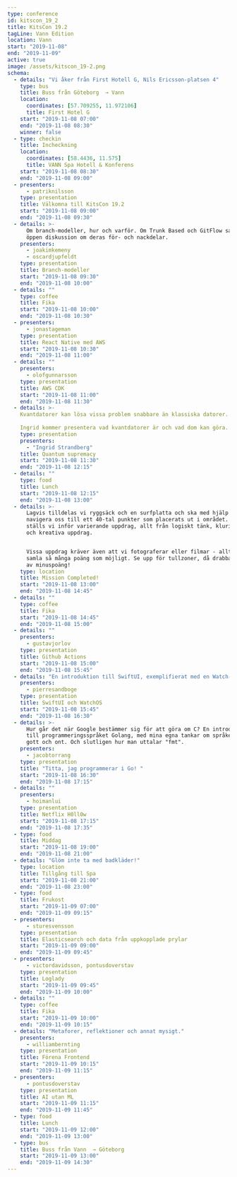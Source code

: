 ```yaml
---
type: conference
id: kitscon_19_2
title: KitsCon 19.2
tagLine: Vann Edition
location: Vann
start: "2019-11-08"
end: "2019-11-09"
active: true
image: /assets/kitscon_19-2.png
schema:
  - details: "Vi åker från First Hotell G, Nils Ericsson-platsen 4"
    type: bus
    title: Buss från Göteborg  → Vann
    location:
      coordinates: [57.709255, 11.972106]
      title: First Hotel G
    start: "2019-11-08 07:00"
    end: "2019-11-08 08:30"
    winner: false
  - type: checkin
    title: Incheckning
    location:
      coordinates: [58.4436, 11.575]
      title: VANN Spa Hotell & Konferens
    start: "2019-11-08 08:30"
    end: "2019-11-08 09:00"
  - presenters:
      - patriknilsson
    type: presentation
    title: Välkomna till KitsCon 19.2
    start: "2019-11-08 09:00"
    end: "2019-11-08 09:30"
  - details: >-
      Om branch-modeller, hur och varför. Om Trunk Based och GitFlow samt en
      öppen diskussion om deras för- och nackdelar.
    presenters:
      - joakimkemeny
      - oscardjupfeldt
    type: presentation
    title: Branch-modeller
    start: "2019-11-08 09:30"
    end: "2019-11-08 10:00"
  - details: ""
    type: coffee
    title: Fika
    start: "2019-11-08 10:00"
    end: "2019-11-08 10:30"
  - presenters:
      - jonastageman
    type: presentation
    title: React Native med AWS
    start: "2019-11-08 10:30"
    end: "2019-11-08 11:00"
  - details: ""
    presenters:
      - olofgunnarsson
    type: presentation
    title: AWS CDK
    start: "2019-11-08 11:00"
    end: "2019-11-08 11:30"
  - details: >- 
    Kvantdatorer kan lösa vissa problem snabbare än klassiska datorer. Alldeles nyligen publicerade Google vad som anses vara den första experimentella demonstrationen av en kvantdator som löser ett sådant problem, men det är fortfarande en bit kvar innan kvantdatorer blir verkligt användbara. 
    
    Ingrid kommer presentera vad kvantdatorer är och vad dom kan göra.
    type: presentation
    presenters:
      - "Ingrid Strandberg"
    title: Quantum supremacy
    start: "2019-11-08 11:30"
    end: "2019-11-08 12:15"
  - details: ""
    type: food
    title: Lunch
    start: "2019-11-08 12:15"
    end: "2019-11-08 13:00"
  - details: >-
      Lagvis tilldelas vi ryggsäck och en surfplatta och ska med hjälp av den
      navigera oss till ett 40-tal punkter som placerats ut i området. Här
      ställs vi inför varierande uppdrag, allt från logiskt tänk, kluriga frågor
      och kreativa uppdrag. 


      Vissa uppdrag kräver även att vi fotograferar eller filmar - allt för att
      samla så många poäng som möjligt. Se upp för tullzoner, då drabbas laget
      av minuspoäng!
    type: location
    title: Mission Completed!
    start: "2019-11-08 13:00"
    end: "2019-11-08 14:45"
  - details: ""
    type: coffee
    title: Fika
    start: "2019-11-08 14:45"
    end: "2019-11-08 15:00"
  - details: ""
    presenters:
      - gustavjorlov
    type: presentation
    title: Github Actions
    start: "2019-11-08 15:00"
    end: "2019-11-08 15:45"
  - details: "En introduktion till SwiftUI, exemplifierat med en Watch-app."
    presenters:
      - pierresandboge
    type: presentation
    title: SwiftUI och WatchOS
    start: "2019-11-08 15:45"
    end: "2019-11-08 16:30"
  - details: >-
      Hur går det när Google bestämmer sig för att göra om C? En introduktion
      till programmeringsspråket Golang, med mina egna tankar om språket - på
      gott och ont. Och slutligen hur man uttalar "fmt".
    presenters:
      - jacobtorrang
    type: presentation
    title: "Titta, jag programmerar i Go! "
    start: "2019-11-08 16:30"
    end: "2019-11-08 17:15"
  - details: ""
    presenters:
      - hoimanlui
    type: presentation
    title: Netflix H0ll0w
    start: "2019-11-08 17:15"
    end: "2019-11-08 17:35"
  - type: food
    title: Middag
    start: "2019-11-08 19:00"
    end: "2019-11-08 21:00"
  - details: "Glöm inte ta med badkläder!"
    type: location
    title: Tillgång till Spa
    start: "2019-11-08 21:00"
    end: "2019-11-08 23:00"
  - type: food
    title: Frukost
    start: "2019-11-09 07:00"
    end: "2019-11-09 09:15"
  - presenters:
      - sturesvensson
    type: presentation
    title: Elasticsearch och data från uppkopplade prylar
    start: "2019-11-09 09:00"
    end: "2019-11-09 09:45"
  - presenters:
      - victordavidsson, pontusdoverstav
    type: presentation
    title: Loglady
    start: "2019-11-09 09:45"
    end: "2019-11-09 10:00"
  - details: ""
    type: coffee
    title: Fika
    start: "2019-11-09 10:00"
    end: "2019-11-09 10:15"
  - details: "Metaforer, reflektioner och annat mysigt."
    presenters:
      - williambernting
    type: presentation
    title: Förena Frontend
    start: "2019-11-09 10:15"
    end: "2019-11-09 11:15"
  - presenters:
      - pontusdoverstav
    type: presentation
    title: AI utan ML
    start: "2019-11-09 11:15"
    end: "2019-11-09 11:45"
  - type: food
    title: Lunch
    start: "2019-11-09 12:00"
    end: "2019-11-09 13:00"
  - type: bus
    title: Buss från Vann  → Göteborg
    start: "2019-11-09 13:00"
    end: "2019-11-09 14:30"
---
```


